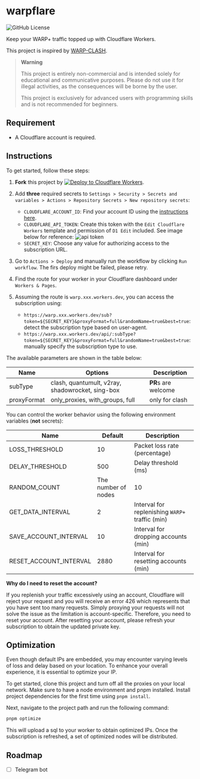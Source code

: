 # warpflare

![GitHub License](https://img.shields.io/github/license/yuchanns/warpflare)

Keep your WARP+ traffic topped up with Cloudflare Workers.

This project is inspired by [WARP-CLASH](https://github.com/vvbbnn00/WARP-Clash-API).

> **Warning**
>
> This project is entirely non-commercial and is intended solely for educational
> and communicative purposes. Please do not use it for illegal activities, as
> the consequences will be borne by the user.
>
> This project is exclusively for advanced users with programming skills and is not recommended for beginners.

## Requirement
- A Cloudflare account is required.

## Instructions
To get started, follow these steps:

1. **Fork** this project by [![Deploy to Cloudflare Workers](https://deploy.workers.cloudflare.com/button)](https://deploy.workers.cloudflare.com/?url=https://github.com/yuchanns/warpflare).
2. Add **three** required secrets to `Settings > Security > Secrets and variables > Actions > Repository Secrets > New repository secrets`:
    - `CLOUDFLARE_ACCOUNT_ID`: Find your account ID using the [instructions here](https://developers.cloudflare.com/fundamentals/setup/find-account-and-zone-ids/).
    - `CLOUDFLARE_API_TOKEN`: Create this token with the `Edit Cloudflare Workers` template and permission of `D1 Edit` included. See image below for reference:
        ![api token](https://github.com/yuchanns/warpflare/assets/25029451/89da63d6-6db4-4320-8d63-46b8fd11fe8d)
    - `SECRET_KEY`: Choose any value for authorizing access to the subscription URL.

3. Go to `Actions > Deploy` and manually run the workflow by clicking `Run workflow`. The firs deploy might be failed, please retry.
4. Find the route for your worker in your Cloudflare dashboard under `Workers & Pages`.
5. Assuming the route is `warp.xxx.workers.dev`, you can access the subscription using:
    - `https://warp.xxx.workers.dev/sub?token=${SECRET_KEY}&proxyFormat=full&randomName=true&best=true`: detect the subscription type based on user-agent.
    - `https://warp.xxx.workers.dev/api/:subType?token=${SECRET_KEY}&proxyFormat=full&randomName=true&best=true`: manually specify the subscription type to use.

The available parameters are shown in the table below:

|Name|Options|Description|
|---|---|---|
|subType|clash, quantumult, v2ray, shadowrocket, sing-box|**PR**s are welcome|
|proxyFormat|only_proxies, with_groups, full|only for clash|

You can control the worker behavior using the following environment variables (**not** secrets):

|Name|Default|Description|
|---|---|---|
|LOSS_THRESHOLD|10|Packet loss rate (percentage)|
|DELAY_THRESHOLD|500|Delay threshold (ms)|
|RANDOM_COUNT|The number of nodes|10|
|GET_DATA_INTERVAL|2|Interval for replenishing `WARP+` traffic (min)|
|SAVE_ACCOUNT_INTERVAL|10|Interval for dropping accounts (min)|
|RESET_ACCOUNT_INTERVAL|2880|Interval for resetting accounts (min)|

**Why do I need to reset the account?**

If you replenish your traffic excessively using an account, Cloudflare will reject your request and
you will receive an error 426 which represents that you have sent too many requests.
Simply proxying your requests will not solve the issue as the limitation is account-specific.
Therefore, you need to reset your account.
After resetting your account, please refresh your subscription to obtain the updated private key.

## Optimization

Even though default IPs are embedded, you may encounter varying levels of loss and delay based on your location. To enhance your overall experience, it is essential to optimize your IP.

To get started, clone this project and turn off all the proxies on your local network. Make sure to have a node environment and pnpm installed. Install project dependencies for the first time using `pnpm install`.

Next, navigate to the project path and run the following command:

```bash
pnpm optimize
```

This will upload a sql to your worker to obtain optimized IPs. Once the subscription is refreshed, a set of optimized nodes will be distributed.

## Roadmap

- [ ] Telegram bot
